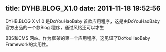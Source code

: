 title: DYHB.BLOG_X1.0
date: 2011-11-18 19:52:56
---

<p>
	DYHB.BLOG X v1.0 是DoYouHaoBaby 首款应用程序，这是由DoYouHaoBaby 官方出品的一个款Blog 程序，通过风格还可以才生
</p>
<p>
	BBS和CMS 网站。作为框架的第一个应用程序，这见证了DoYouHaoBaby Framework的实用性。
</p>
<br />